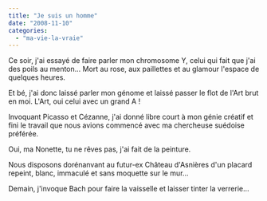 ```yaml
---
title: "Je suis un homme"
date: "2008-11-10"
categories: 
  - "ma-vie-la-vraie"
---
```


Ce soir, j'ai essayé de faire parler mon chromosome Y, celui qui fait que j'ai des poils au menton... Mort au rose, aux paillettes et au glamour l'espace de quelques heures.

Et bé, j'ai donc laissé parler mon génome et laissé passer le flot de l'Art brut en moi. L'Art, oui celui avec un grand A !

Invoquant Picasso et Cézanne, j'ai donné libre court à mon génie créatif et fini le travail que nous avions commencé avec ma chercheuse suédoise préférée.

Oui, ma Nonette, tu ne rêves pas, j'ai fait de la peinture.

Nous disposons dorénanvant au futur-ex Château d'Asnières d'un placard repeint, blanc, immaculé et sans moquette sur le mur...

Demain, j'invoque Bach pour faire la vaisselle et laisser tinter la verrerie...
